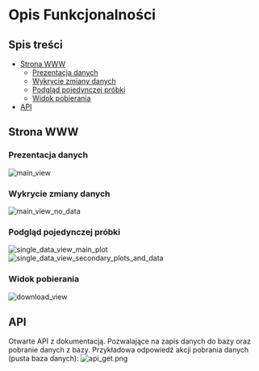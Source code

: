 # Opis Funkcjonalności

## Spis treści
- [Strona WWW](#strona-www)
  - [Prezentacja danych](#prezentacja-danych)
  - [Wykrycie zmiany danych](#wykrycie-zmiany-danych)
  - [Podgląd pojedynczej próbki](#podgl-d-pojedynczej-pr-bki)
  - [Widok pobierania](#widok-pobierania)
- [API](#api)


## Strona WWW

### Prezentacja danych
<img src="main_view.png" alt="main_view"/>

### Wykrycie zmiany danych
<img src="main_view_no_data.png" alt="main_view_no_data"/>

### Podgląd pojedynczej próbki
<img src="single_data_view_main_plot.png" alt="single_data_view_main_plot"/>
<img src="single_data_view_secondary_plots_and_data.png" alt="single_data_view_secondary_plots_and_data"/>

### Widok pobierania
<img src="download_view.png" alt="download_view"/>

## API
Otwarte API z dokumentacją. Pozwalające na zapis danych do bazy oraz pobranie danych z bazy. 
Przykładowa odpowiedź akcji pobrania danych (pusta baza danych):
![api_get.png](api_get.png)
